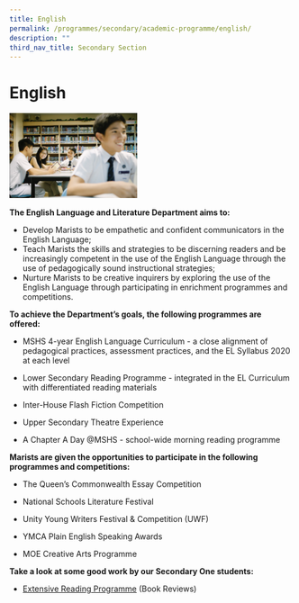 ```yaml
---
title: English
permalink: /programmes/secondary/academic-programme/english/
description: ""
third_nav_title: Secondary Section
---
```

# English

<img src="/images/Academic%20Programme/Secondary/english_v1.png" style="width:45%">


**The English Language and Literature Department aims to:**

*   Develop Marists to be&nbsp;empathetic and confident communicators in the English Language;&nbsp;
*   Teach Marists the skills and strategies to be discerning readers and be increasingly competent in the use of the English Language through the use of pedagogically sound instructional strategies;&nbsp;&nbsp;
*   Nurture Marists to be creative inquirers by exploring the use of the English Language through participating in enrichment programmes and competitions.&nbsp;

  

**To achieve the Department’s goals, the following programmes are offered:**

*   MSHS 4-year English Language Curriculum - a close alignment of pedagogical practices, assessment practices, and the EL Syllabus 2020 at each level  
    
*   Lower Secondary Reading Programme - integrated in the EL Curriculum with differentiated reading materials  
    
*   Inter-House Flash Fiction Competition  
    
*   Upper Secondary Theatre Experience  
*   A Chapter A Day @MSHS - school-wide morning reading programme

    

  

**Marists are given the opportunities to participate in the following programmes and competitions:**  

*   The Queen’s Commonwealth Essay Competition  
    
*   National Schools Literature Festival  
    
*   Unity Young Writers Festival &amp; Competition (UWF)
*   YMCA Plain English Speaking Awards
*   MOE Creative Arts Programme


  

**Take a look at some good work by our Secondary One students:**&nbsp;

*   [Extensive Reading Programme](https://docs.google.com/presentation/d/1XrgeUz9VboNAh2K8FOpxm8jCBfRIXSJWvTL6P1E5f6w/edit?usp=sharing)&nbsp;(Book Reviews)